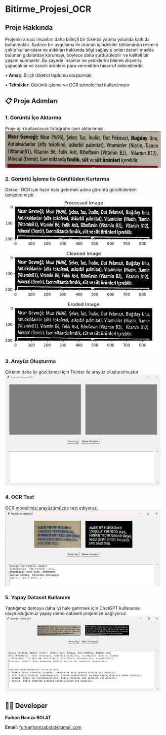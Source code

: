 # Bitirme_Projesi_OCR

## Proje Hakkında

Projenin amacı insanları daha bilinçli bir tüketici yapma yolunda katkıda bulunmaktır.  Sadece  bir uygulama ile ürünün içindekiler bölümünün resmini çekip kullanıcılara ne aldıkları hakkında bilgi sağlayıp onları zararlı madde bulunan gıdalardan korumayı, böylece daha sürdürülebilir ve kaliteli bir yaşam sunmaktır. Bu sayede insanlar ne yediklerini bilerek alışveriş yapacaklar ve zararlı ürünlere para vermekten tasarruf edeceklerdir. 

• **Amaç**: Biliçli tüketici toplumu oluşturmak

• **Teknikler**: Görüntü işleme ve OCR teknolojileri kullanılmıştır


<h2>📋 Proje Adımları</h2>

<h3>1. Görüntü İçe Aktarma</h3>
<p>Proje için kullanılacak fotoğrafın içeri aktarılması
<img src="Readme Images/img2.jpg" alt="İçe Aktar">

<h3>2. Görüntü İşleme ile Gürültüden Kurtarma</h3>
<p>Görseli OCR için hazır hale getirmek adına görüntü gürültülerden temizlenmiştir.
<img src="Readme Images/Görüntü işleme.png" alt="Görüntü İşleme">

<h3>3. Arayüz Oluşturma</h3>
<p>Çıktının daha iyi gözükmesi için Tkinter ile arayüz oluşturulmuştur
<img src="Readme Images/Tkinter Arayüzü.png" alt="Arayüz">

<h3>4. OCR Test</h3>
<p>OCR modelimizi arayüzümüzde test ediyoruz.  
<img src="Readme Images/Tkinter.png" alt="OCR">

<h3>5. Yapay Dataset Kullanımı</h3>
<p>Yaptığımız demoyu daha iyi hale getirmek için ChatGPT kullanarak oluşturduğumuz yapay demo dataseti projemize bağlıyoruz. 
<img src="Readme Images/Datasetli Tkinter.png" alt="dataset">
  
<h2>👨‍💻 Developer</h2>
<p><strong>Furkan Hamza BOLAT</strong></p>
<p><strong>Email:</strong> <a href="mailto:furkanhamzabolat@gmail.com">furkanhamzabolat@gmail.com</a></p>
